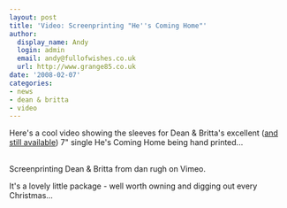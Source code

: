 ```yaml
---
layout: post
title: 'Video: Screenprinting "He''s Coming Home"'
author:
  display_name: Andy
  login: admin
  email: andy@fullofwishes.co.uk
  url: http://www.grange85.co.uk
date: '2008-02-07'
categories:
- news
- dean & britta
- video
---
```

<p>Here's a cool video showing the sleeves for Dean & Britta's excellent (<a href="http://chimneyrocks.org/hescominghome.html">and still available</a>) 7" single He's Coming Home being hand printed...</p>
<p><figure class="caption "><figcaption class="caption-text"></figcaption></figure><br />Screenprinting Dean & Britta from dan rugh on Vimeo.</p>
<p>It's a lovely little package - well worth owning and digging out every Christmas...</p>
